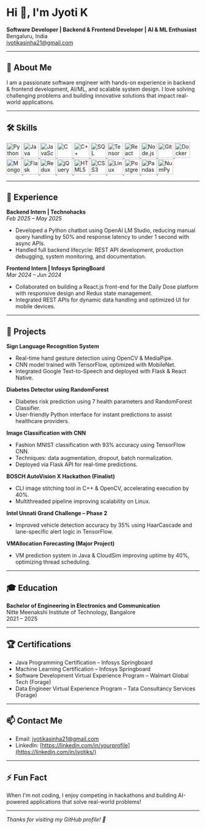 # Hi 👋, I'm Jyoti K

**Software Developer | Backend & Frontend Developer | AI & ML Enthusiast**  
Bengaluru, India  
[jyotikasinha21@gmail.com](mailto:jyotikasinha21@gmail.com) 

---

## 🌱 About Me  
I am a passionate software engineer with hands-on experience in backend & frontend development, AI/ML, and scalable system design. I love solving challenging problems and building innovative solutions that impact real-world applications.

---

## 🛠 Skills

<a href="https://en.wikipedia.org/wiki/Python_(programming_language)" target="_blank" rel="noopener noreferrer">
  <img src="https://cdn.jsdelivr.net/gh/devicons/devicon/icons/python/python-original.svg" width="40" alt="Python" />
</a>
<a href="https://en.wikipedia.org/wiki/Java_(programming_language)" target="_blank" rel="noopener noreferrer">
  <img src="https://cdn.jsdelivr.net/gh/devicons/devicon/icons/java/java-original.svg" width="40" alt="Java" />
</a>
<a href="https://en.wikipedia.org/wiki/JavaScript" target="_blank" rel="noopener noreferrer">
  <img src="https://cdn.jsdelivr.net/gh/devicons/devicon/icons/javascript/javascript-original.svg" width="40" alt="JavaScript" />
</a>
<a href="https://en.wikipedia.org/wiki/C_(programming_language)" target="_blank" rel="noopener noreferrer">
  <img src="https://cdn.jsdelivr.net/gh/devicons/devicon/icons/c/c-original.svg" width="40" alt="C" />
</a>
<a href="https://en.wikipedia.org/wiki/C%2B%2B" target="_blank" rel="noopener noreferrer">
  <img src="https://cdn.jsdelivr.net/gh/devicons/devicon/icons/cplusplus/cplusplus-original.svg" width="40" alt="C++" />
</a>
<a href="https://en.wikipedia.org/wiki/SQL" target="_blank" rel="noopener noreferrer">
  <img src="https://cdn.jsdelivr.net/gh/devicons/devicon/icons/mysql/mysql-original.svg" width="40" alt="SQL" />
</a>
<a href="https://en.wikipedia.org/wiki/TensorFlow" target="_blank" rel="noopener noreferrer">
  <img src="https://cdn.jsdelivr.net/gh/devicons/devicon/icons/tensorflow/tensorflow-original.svg" width="40" alt="TensorFlow" />
</a>
<a href="https://en.wikipedia.org/wiki/React_(JavaScript_library)" target="_blank" rel="noopener noreferrer">
  <img src="https://cdn.jsdelivr.net/gh/devicons/devicon/icons/react/react-original.svg" width="40" alt="React" />
</a>
<a href="https://en.wikipedia.org/wiki/Node.js" target="_blank" rel="noopener noreferrer">
  <img src="https://cdn.jsdelivr.net/gh/devicons/devicon/icons/nodejs/nodejs-original.svg" width="40" alt="Node.js" />
</a>
<a href="https://en.wikipedia.org/wiki/Git" target="_blank" rel="noopener noreferrer">
  <img src="https://cdn.jsdelivr.net/gh/devicons/devicon/icons/git/git-original.svg" width="40" alt="Git" />
</a>
<a href="https://en.wikipedia.org/wiki/Docker_(software)" target="_blank" rel="noopener noreferrer">
  <img src="https://cdn.jsdelivr.net/gh/devicons/devicon/icons/docker/docker-original.svg" width="40" alt="Docker" />
</a>
<a href="https://en.wikipedia.org/wiki/MongoDB" target="_blank" rel="noopener noreferrer">
  <img src="https://cdn.jsdelivr.net/gh/devicons/devicon/icons/mongodb/mongodb-original.svg" width="40" alt="MongoDB" />
</a>
<a href="https://en.wikipedia.org/wiki/Flask_(web_framework)" target="_blank" rel="noopener noreferrer">
  <img src="https://cdn.jsdelivr.net/gh/devicons/devicon/icons/flask/flask-original.svg" width="40" alt="Flask" />
</a>
<a href="https://en.wikipedia.org/wiki/Redux_(JavaScript_library)" target="_blank" rel="noopener noreferrer">
  <img src="https://raw.githubusercontent.com/reduxjs/redux/master/logo/logo.png" width="40" alt="Redux" />
</a>
<a href="https://en.wikipedia.org/wiki/Javascript" target="_blank" rel="noopener noreferrer">
  <img src="https://cdn.jsdelivr.net/gh/devicons/devicon/icons/jquery/jquery-original.svg" width="40" alt="jQuery" />
</a>
<a href="https://en.wikipedia.org/wiki/HTML5" target="_blank" rel="noopener noreferrer">
  <img src="https://cdn.jsdelivr.net/gh/devicons/devicon/icons/html5/html5-original.svg" width="40" alt="HTML5" />
</a>
<a href="https://en.wikipedia.org/wiki/CSS" target="_blank" rel="noopener noreferrer">
  <img src="https://cdn.jsdelivr.net/gh/devicons/devicon/icons/css3/css3-original.svg" width="40" alt="CSS3" />
</a>
<a href="https://en.wikipedia.org/wiki/Linux" target="_blank" rel="noopener noreferrer">
  <img src="https://cdn.jsdelivr.net/gh/devicons/devicon/icons/linux/linux-original.svg" width="40" alt="Linux" />
</a>
<a href="https://en.wikipedia.org/wiki/PostgreSQL" target="_blank" rel="noopener noreferrer">
  <img src="https://cdn.jsdelivr.net/gh/devicons/devicon/icons/postgresql/postgresql-original.svg" width="40" alt="PostgreSQL" />
</a>
<a href="https://en.wikipedia.org/wiki/Pandas_(software)" target="_blank" rel="noopener noreferrer">
  <img src="https://pandas.pydata.org/static/img/pandas_mark.svg" width="40" alt="Pandas" />
</a>
<a href="https://en.wikipedia.org/wiki/Numpy" target="_blank" rel="noopener noreferrer">
  <img src="https://numpy.org/images/logo.svg" width="40" alt="NumPy" />
</a>




---

## 💼 Experience

**Backend Intern | Technohacks**  
_Feb 2025 – May 2025_  
- Developed a Python chatbot using OpenAI LM Studio, reducing manual query handling by 50% and response latency to under 1 second with async APIs.  
- Handled full backend lifecycle: REST API development, production debugging, system monitoring, and documentation.

**Frontend Intern | Infosys SpringBoard**  
_Mar 2024 – Jun 2024_  
- Collaborated on building a React.js front-end for the Daily Dose platform with responsive design and Redux state management.  
- Integrated REST APIs for dynamic data handling and optimized UI for mobile devices.

---

## 🚀 Projects

**Sign Language Recognition System**  
- Real-time hand gesture detection using OpenCV & MediaPipe.  
- CNN model trained with TensorFlow, optimized with MobileNet.  
- Integrated Google Text-to-Speech and deployed with Flask & React Native.

**Diabetes Detector using RandomForest**  
- Diabetes risk prediction using 7 health parameters and RandomForest Classifier.  
- User-friendly Python interface for instant predictions to assist healthcare providers.

**Image Classification with CNN**  
- Fashion MNIST classification with 93% accuracy using TensorFlow CNN.  
- Techniques: data augmentation, dropout, batch normalization.  
- Deployed via Flask API for real-time predictions.

**BOSCH AutoVision X Hackathon (Finalist)**  
- CLI image stitching tool in C++ & OpenCV, accelerating execution by 40%.  
- Multithreaded pipeline improving scalability on Linux.

**Intel Unnati Grand Challenge – Phase 2**  
- Improved vehicle detection accuracy by 35% using HaarCascade and lane-specific alert logic in TensorFlow.

**VMAllocation Forecasting (Major Project)**  
- VM prediction system in Java & CloudSim improving uptime by 40%, optimizing thread scheduling.

---

## 🎓 Education

**Bachelor of Engineering in Electronics and Communication**  
Nitte Meenakshi Institute of Technology, Bangalore  
2021 – 2025

---

## 🏆 Certifications

- Java Programming Certification – Infosys Springboard  
- Machine Learning Certification – Infosys Springboard  
- Software Development Virtual Experience Program – Walmart Global Tech (Forage)  
- Data Engineer Virtual Experience Program – Tata Consultancy Services (Forage)

---

## 📫 Contact Me

- Email: [jyotikasinha21@gmail.com](mailto:jyotikasinha21@gmail.com)  
- LinkedIn: [https://linkedin.com/in/yourprofile](https://linkedin.com/in/jyotiks/)

---

## ⚡ Fun Fact

When I'm not coding, I enjoy competing in hackathons and building AI-powered applications that solve real-world problems!

---

*Thanks for visiting my GitHub profile! 🚀*
